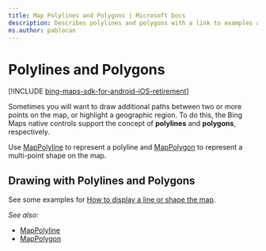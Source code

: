 ```yaml
---
title: Map Polylines and Polygons | Microsoft Docs
description: Describes polylines and polygons with a link to examples and additional information.
ms.author: pablocan
---
```


# Polylines and Polygons

[!INCLUDE [bing-maps-sdk-for-android-iOS-retirement](../../includes/bing-maps-sdk-for-android-iOS-retirement.md)]

Sometimes you will want to draw additional paths between two or more points on the map, or highlight a geographic region. To do this, the
Bing Maps native controls support the concept of **polylines** and **polygons**, respectively.

Use [MapPolyline](../map-control-api/MapPolyline-class.md) to represent a polyline and
[MapPolygon](../map-control-api/MapPolygon-class.md) to represent a multi-point shape on the map.

## Drawing with Polylines and Polygons

See some examples for [How to display a line or shape the map](drawing-with-polylines-and-polygons.md).

_See also_:
* [MapPolyline](../map-control-api/MapPolyline-class.md)
* [MapPolygon](../map-control-api/MapPolygon-class.md)
